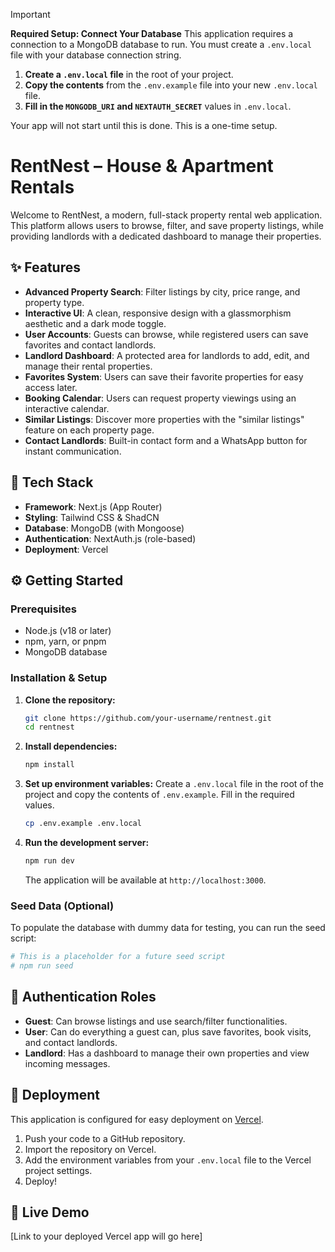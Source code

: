 > [!IMPORTANT]
> **Required Setup: Connect Your Database**
> This application requires a connection to a MongoDB database to run. You must create a `.env.local` file with your database connection string.
>
> 1.  **Create a `.env.local` file** in the root of your project.
> 2.  **Copy the contents** from the `.env.example` file into your new `.env.local` file.
> 3.  **Fill in the `MONGODB_URI` and `NEXTAUTH_SECRET`** values in `.env.local`.
>
> Your app will not start until this is done. This is a one-time setup.

# RentNest – House & Apartment Rentals

Welcome to RentNest, a modern, full-stack property rental web application. This platform allows users to browse, filter, and save property listings, while providing landlords with a dedicated dashboard to manage their properties.

## ✨ Features

- **Advanced Property Search**: Filter listings by city, price range, and property type.
- **Interactive UI**: A clean, responsive design with a glassmorphism aesthetic and a dark mode toggle.
- **User Accounts**: Guests can browse, while registered users can save favorites and contact landlords.
- **Landlord Dashboard**: A protected area for landlords to add, edit, and manage their rental properties.
- **Favorites System**: Users can save their favorite properties for easy access later.
- **Booking Calendar**: Users can request property viewings using an interactive calendar.
- **Similar Listings**: Discover more properties with the "similar listings" feature on each property page.
- **Contact Landlords**: Built-in contact form and a WhatsApp button for instant communication.

## 🚀 Tech Stack

- **Framework**: Next.js (App Router)
- **Styling**: Tailwind CSS & ShadCN
- **Database**: MongoDB (with Mongoose)
- **Authentication**: NextAuth.js (role-based)
- **Deployment**: Vercel

## ⚙️ Getting Started

### Prerequisites

- Node.js (v18 or later)
- npm, yarn, or pnpm
- MongoDB database

### Installation & Setup

1.  **Clone the repository:**
    ```bash
    git clone https://github.com/your-username/rentnest.git
    cd rentnest
    ```

2.  **Install dependencies:**
    ```bash
    npm install
    ```

3.  **Set up environment variables:**
    Create a `.env.local` file in the root of the project and copy the contents of `.env.example`. Fill in the required values.
    ```bash
    cp .env.example .env.local
    ```

4.  **Run the development server:**
    ```bash
    npm run dev
    ```
    The application will be available at `http://localhost:3000`.

### Seed Data (Optional)

To populate the database with dummy data for testing, you can run the seed script:
```bash
# This is a placeholder for a future seed script
# npm run seed
```

## 🔐 Authentication Roles

- **Guest**: Can browse listings and use search/filter functionalities.
- **User**: Can do everything a guest can, plus save favorites, book visits, and contact landlords.
- **Landlord**: Has a dashboard to manage their own properties and view incoming messages.

## 🚢 Deployment

This application is configured for easy deployment on [Vercel](https://vercel.com/).

1.  Push your code to a GitHub repository.
2.  Import the repository on Vercel.
3.  Add the environment variables from your `.env.local` file to the Vercel project settings.
4.  Deploy!

## 🔗 Live Demo

[Link to your deployed Vercel app will go here]
